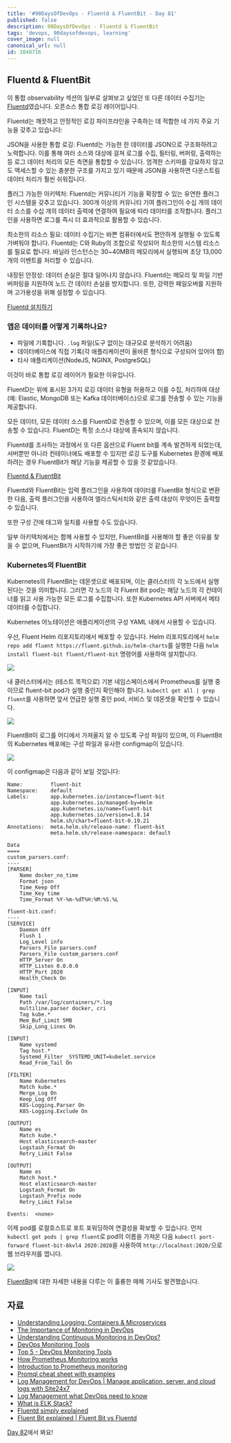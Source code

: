 ```yaml
---
title: '#90DaysOfDevOps - Fluentd & FluentBit - Day 81'
published: false
description: 90DaysOfDevOps - Fluentd & FluentBit
tags: 'devops, 90daysofdevops, learning'
cover_image: null
canonical_url: null
id: 1048716
---
```


## Fluentd & FluentBit

이 통합 observability 섹션의 일부로 살펴보고 싶었던 또 다른 데이터 수집기는 [Fluentd](https://docs.fluentd.org/)였습니다. 오픈소스 통합 로깅 레이어입니다.

Fluentd는 깨끗하고 안정적인 로깅 파이프라인을 구축하는 데 적합한 네 가지 주요 기능을 갖추고 있습니다:

JSON을 사용한 통합 로깅: Fluentd는 가능한 한 데이터를 JSON으로 구조화하려고 노력합니다. 이를 통해 여러 소스와 대상에 걸쳐 로그를 수집, 필터링, 버퍼링, 출력하는 등 로그 데이터 처리의 모든 측면을 통합할 수 있습니다. 엄격한 스키마를 강요하지 않고도 액세스할 수 있는 충분한 구조를 가지고 있기 때문에 JSON을 사용하면 다운스트림 데이터 처리가 훨씬 쉬워집니다.

플러그 가능한 아키텍처: Fluentd는 커뮤니티가 기능을 확장할 수 있는 유연한 플러그인 시스템을 갖추고 있습니다. 300개 이상의 커뮤니티 기여 플러그인이 수십 개의 데이터 소스를 수십 개의 데이터 출력에 연결하여 필요에 따라 데이터를 조작합니다. 플러그인을 사용하면 로그를 즉시 더 효과적으로 활용할 수 있습니다.

최소한의 리소스 필요: 데이터 수집기는 바쁜 컴퓨터에서도 편안하게 실행될 수 있도록 가벼워야 합니다. Fluentd는 C와 Ruby의 조합으로 작성되어 최소한의 시스템 리소스를 필요로 합니다. 바닐라 인스턴스는 30~40MB의 메모리에서 실행되며 초당 13,000개의 이벤트를 처리할 수 있습니다.

내장된 안정성: 데이터 손실은 절대 일어나지 않습니다. Fluentd는 메모리 및 파일 기반 버퍼링을 지원하여 노드 간 데이터 손실을 방지합니다. 또한, 강력한 페일오버를 지원하며 고가용성을 위해 설정할 수 있습니다.

[Fluentd 설치하기](https://docs.fluentd.org/quickstart#step-1-installing-fluentd)

### 앱은 데이터를 어떻게 기록하나요?

- 파일에 기록합니다. `.log` 파일(도구 없이는 대규모로 분석하기 어려움)
- 데이터베이스에 직접 기록(각 애플리케이션이 올바른 형식으로 구성되어 있어야 함)
- 타사 애플리케이션(NodeJS, NGINX, PostgreSQL)

이것이 바로 통합 로깅 레이어가 필요한 이유입니다.

FluentD는 위에 표시된 3가지 로깅 데이터 유형을 허용하고 이를 수집, 처리하여 대상(예: Elastic, MongoDB 또는 Kafka 데이터베이스)으로 로그를 전송할 수 있는 기능을 제공합니다.

모든 데이터, 모든 데이터 소스를 FluentD로 전송할 수 있으며, 이를 모든 대상으로 전송할 수 있습니다. FluentD는 특정 소스나 대상에 종속되지 않습니다.

Fluentd를 조사하는 과정에서 또 다른 옵션으로 Fluent bit를 계속 발견하게 되었는데, 서버뿐만 아니라 컨테이너에도 배포할 수 있지만 로깅 도구를 Kubernetes 환경에 배포하려는 경우 FluentBit가 해당 기능을 제공할 수 있을 것 같았습니다.

[Fluentd & FluentBit](https://docs.fluentbit.io/manual/about/fluentd-and-fluent-bit)

Fluentd와 FluentBit는 입력 플러그인을 사용하여 데이터를 FluentBit 형식으로 변환한 다음, 출력 플러그인을 사용하여 엘라스틱서치와 같은 출력 대상이 무엇이든 출력할 수 있습니다.

또한 구성 간에 태그와 일치를 사용할 수도 있습니다.

일부 아키텍처에서는 함께 사용할 수 있지만, FluentBit를 사용해야 할 좋은 이유를 찾을 수 없으며, FluentBit가 시작하기에 가장 좋은 방법인 것 같습니다.

### Kubernetes의 FluentBit

Kubernetes의 FluentBit는 데몬셋으로 배포되며, 이는 클러스터의 각 노드에서 실행된다는 것을 의미합니다. 그러면 각 노드의 각 Fluent Bit pod는 해당 노드의 각 컨테이너를 읽고 사용 가능한 모든 로그를 수집합니다. 또한 Kubernetes API 서버에서 메타데이터를 수집합니다.

Kubernetes 어노테이션은 애플리케이션의 구성 YAML 내에서 사용할 수 있습니다.

우선, Fluent Helm 리포지토리에서 배포할 수 있습니다. Helm 리포지토리에서 `helm repo add fluent https://fluent.github.io/helm-charts`를 실행한 다음 `helm install fluent-bit fluent/fluent-bit` 명령어를 사용하여 설치합니다.

![](/2022/Days/Images/Day81_Monitoring1.png)

내 클러스터에서는 (테스트 목적으로) 기본 네임스페이스에서 Prometheus를 실행 중이므로 fluent-bit pod가 실행 중인지 확인해야 합니다. `kubectl get all | grep fluent`를 사용하면 앞서 언급한 실행 중인 pod, 서비스 및 데몬셋을 확인할 수 있습니다.

![](/2022/Days/Images/Day81_Monitoring2.png)

FluentBit이 로그를 어디에서 가져올지 알 수 있도록 구성 파일이 있으며, 이 FluentBit의 Kubernetes 배포에는 구성 파일과 유사한 configmap이 있습니다.

![](/2022/Days/Images/Day81_Monitoring3.png)

이 configmap은 다음과 같이 보일 것입니다:

```
Name:         fluent-bit
Namespace:    default
Labels:       app.kubernetes.io/instance=fluent-bit
              app.kubernetes.io/managed-by=Helm
              app.kubernetes.io/name=fluent-bit
              app.kubernetes.io/version=1.8.14
              helm.sh/chart=fluent-bit-0.19.21
Annotations:  meta.helm.sh/release-name: fluent-bit
              meta.helm.sh/release-namespace: default

Data
====
custom_parsers.conf:
----
[PARSER]
    Name docker_no_time
    Format json
    Time_Keep Off
    Time_Key time
    Time_Format %Y-%m-%dT%H:%M:%S.%L

fluent-bit.conf:
----
[SERVICE]
    Daemon Off
    Flush 1
    Log_Level info
    Parsers_File parsers.conf
    Parsers_File custom_parsers.conf
    HTTP_Server On
    HTTP_Listen 0.0.0.0
    HTTP_Port 2020
    Health_Check On

[INPUT]
    Name tail
    Path /var/log/containers/*.log
    multiline.parser docker, cri
    Tag kube.*
    Mem_Buf_Limit 5MB
    Skip_Long_Lines On

[INPUT]
    Name systemd
    Tag host.*
    Systemd_Filter _SYSTEMD_UNIT=kubelet.service
    Read_From_Tail On

[FILTER]
    Name Kubernetes
    Match kube.*
    Merge_Log On
    Keep_Log Off
    K8S-Logging.Parser On
    K8S-Logging.Exclude On

[OUTPUT]
    Name es
    Match kube.*
    Host elasticsearch-master
    Logstash_Format On
    Retry_Limit False

[OUTPUT]
    Name es
    Match host.*
    Host elasticsearch-master
    Logstash_Format On
    Logstash_Prefix node
    Retry_Limit False

Events:  <none>
```

이제 pod를 로컬호스트로 포트 포워딩하여 연결성을 확보할 수 있습니다. 먼저 `kubectl get pods | grep fluent`로 pod의 이름을 가져온 다음 `kubectl port-forward fluent-bit-8kvl4 2020:2020`을 사용하여 `http://localhost:2020/`으로 웹 브라우저를 엽니다.

![](/2022/Days/Images/Day81_Monitoring4.png)

[FluentBit](https://medium.com/kubernetes-tutorials/exporting-kubernetes-logs-to-elasticsearch-using-fluent-bit-758e8de606af)에 대한 자세한 내용을 다루는 이 훌륭한 매체 기사도 발견했습니다.

## 자료

- [Understanding Logging: Containers & Microservices](https://www.youtube.com/watch?v=MMVdkzeQ848)
- [The Importance of Monitoring in DevOps](https://www.devopsonline.co.uk/the-importance-of-monitoring-in-devops/)
- [Understanding Continuous Monitoring in DevOps?](https://medium.com/devopscurry/understanding-continuous-monitoring-in-devops-f6695b004e3b)
- [DevOps Monitoring Tools](https://www.youtube.com/watch?v=Zu53QQuYqJ0)
- [Top 5 - DevOps Monitoring Tools](https://www.youtube.com/watch?v=4t71iv_9t_4)
- [How Prometheus Monitoring works](https://www.youtube.com/watch?v=h4Sl21AKiDg)
- [Introduction to Prometheus monitoring](https://www.youtube.com/watch?v=5o37CGlNLr8)
- [Promql cheat sheet with examples](https://www.containiq.com/post/promql-cheat-sheet-with-examples)
- [Log Management for DevOps | Manage application, server, and cloud logs with Site24x7](https://www.youtube.com/watch?v=J0csO_Shsj0)
- [Log Management what DevOps need to know](https://devops.com/log-management-what-devops-teams-need-to-know/)
- [What is ELK Stack?](https://www.youtube.com/watch?v=4X0WLg05ASw)
- [Fluentd simply explained](https://www.youtube.com/watch?v=5ofsNyHZwWE&t=14s)
- [Fluent Bit explained | Fluent Bit vs Fluentd](https://www.youtube.com/watch?v=B2IS-XS-cc0)

[Day 82](day82.md)에서 봐요!
